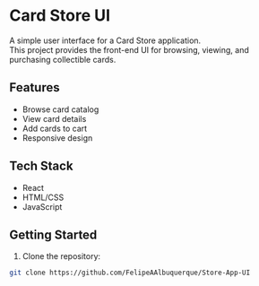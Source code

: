 # Card Store UI

A simple user interface for a Card Store application.  
This project provides the front-end UI for browsing, viewing, and purchasing collectible cards.

## Features

- Browse card catalog
- View card details
- Add cards to cart
- Responsive design

## Tech Stack

- React
- HTML/CSS
- JavaScript

## Getting Started

1. Clone the repository:

```bash
git clone https://github.com/FelipeAAlbuquerque/Store-App-UI
